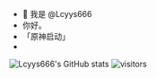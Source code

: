 - 👋 我是 @Lcyys666
-  你好。
- 「原神启动」
- 
![Lcyys666's GitHub stats](https://github-readme-stats.vercel.app/api?username=Lcyys666)
![visitors](https://visitor-badge.glitch.me/badge?page_id=Lcyys666&left_color=green&right_color=red)


<!---
Lcyys666/Lcyys666 is a ✨ special ✨ repository because its `README.md` (this file) appears on your GitHub profile.
You can click the Preview link to take a look at your changes.
--->
